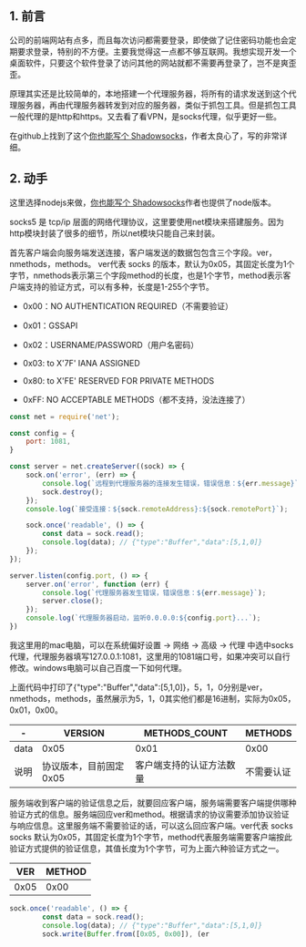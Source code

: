 ## 1. 前言

公司的前端网站有点多，而且每次访问都需要登录，即使做了记住密码功能也会定期要求登录，特别的不方便。主要我觉得这一点都不够互联网。我想实现开发一个桌面软件，只要这个软件登录了访问其他的网站就都不需要再登录了，岂不是爽歪歪。

原理其实还是比较简单的，本地搭建一个代理服务器，将所有的请求发送到这个代理服务器，再由代理服务器转发到对应的服务器，类似于抓包工具。但是抓包工具一般代理的是http和https。又去看了看VPN，是socks代理，似乎更好一些。

在github上找到了这个[你也能写个 Shadowsocks](https://github.com/gwuhaolin/blog/issues/12)，作者太良心了，写的非常详细。

## 2. 动手

这里选择nodejs来做，[你也能写个 Shadowsocks](https://github.com/gwuhaolin/blog/issues/12)作者也提供了node版本。

socks5 是 tcp/ip 层面的网络代理协议，这里要使用net模块来搭建服务。因为http模块封装了很多的细节，所以net模块只能自己来封装。

首先客户端会向服务端发送连接，客户端发送的数据包包含三个字段。ver，nmethods，methods。
ver代表 socks 的版本，默认为0x05，其固定长度为1个字节，nmethods表示第三个字段method的长度，也是1个字节，method表示客户端支持的验证方式，可以有多种，长度是1-255个字节。

- 0x00：NO AUTHENTICATION REQUIRED（不需要验证）

- 0x01：GSSAPI

- 0x02：USERNAME/PASSWORD（用户名密码）

- 0x03: to X'7F' IANA ASSIGNED

- 0x80: to X'FE' RESERVED FOR PRIVATE METHODS

- 0xFF: NO ACCEPTABLE METHODS（都不支持，没法连接了）

```js
const net = require('net');

const config = {
    port: 1081,
}

const server = net.createServer((sock) => {
    sock.on('error', (err) => {
        console.log(`远程到代理服务器的连接发生错误，错误信息：${err.message}`);
        sock.destroy();
    });
    console.log(`接受连接：${sock.remoteAddress}:${sock.remotePort}`);

    sock.once('readable', () => {
        const data = sock.read();
        console.log(data); // {"type":"Buffer","data":[5,1,0]}
    });
});

server.listen(config.port, () => {
    server.on('error', function (err) {
        console.log(`代理服务器发生错误，错误信息：${err.message}`);
        server.close();
    });
    console.log(`代理服务器启动，监听0.0.0.0:${config.port}...`);
})
```

我这里用的mac电脑，可以在系统偏好设置 -> 网络 -> 高级 -> 代理 中选中socks代理，代理服务器填写127.0.0.1:1081，这里用的1081端口号，如果冲突可以自行修改。windows电脑可以自己百度一下如何代理。

上面代码中打印了{"type":"Buffer","data":[5,1,0]}，5，1，0分别是ver，nmethods，methods，虽然展示为5，1，0其实他们都是16进制，实际为0x05，0x01，0x00。

| -	| VERSION | METHODS_COUNT | METHODS |
| -- | -- | -- | -- |
| data | 0x05 | 0x01 | 0x00 |
| 说明 | 协议版本，目前固定0x05 | 客户端支持的认证方法数量 | 不需要认证 |

服务端收到客户端的验证信息之后，就要回应客户端，服务端需要客户端提供哪种验证方式的信息。服务端回应ver和method。根据请求的协议需要添加协议验证与响应信息。这里服务端不需要验证的话，可以这么回应客户端。ver代表 socks socks 默认为0x05，其固定长度为1个字节，method代表服务端需要客户端按此验证方式提供的验证信息，其值长度为1个字节，可为上面六种验证方式之一。

| VER | METHOD |
| -- | -- |
| 0x05 | 0x00 | 

```js
sock.once('readable', () => {
        const data = sock.read();
        console.log(data); // {"type":"Buffer","data":[5,1,0]}
        sock.write(Buffer.from([0x05, 0x00]), (er